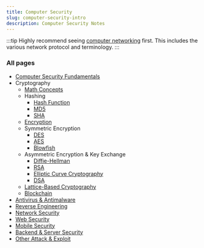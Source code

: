 ```yaml
---
title: Computer Security
slug: computer-security-intro
description: Computer Security Notes
---
```


:::tip
Highly recommend seeing [computer networking](/cs-notes/computer-networking-intro) first. This includes the various network protocol and terminology.
:::

### All pages

- [Computer Security Fundamentals](/cs-notes/computer-security/computer-security-fundamentals)
- Cryptography
  - [Math Concepts](/cs-notes/computer-security/math-concepts)
  - Hashing
    - [Hash Function](/cs-notes/computer-security/hash-function)
    - [MD5](/cs-notes/computer-security/md5)
    - [SHA](/cs-notes/computer-security/sha)
  - [Encryption](/cs-notes/computer-security/encryption)
  - Symmetric Encryption
    - [DES](/cs-notes/computer-security/des)
    - [AES](/cs-notes/computer-security/aes)
    - [Blowfish](/cs-notes/computer-security/blowfish)
  - Asymmetric Encryption & Key Exchange
    - [Diffie-Hellman](/cs-notes/computer-security/diffie-hellman)
    - [RSA](/cs-notes/computer-security/rsa)
    - [Elliptic Curve Cryptography](/cs-notes/computer-security/elliptic-curve-cryptography)
    - [DSA](/cs-notes/computer-security/dsa)
  - [Lattice-Based Cryptography](/cs-notes/computer-security/lattice-based-cryptography)
  - [Blockchain](/cs-notes/computer-security/blockchain)
- [Antivirus & Antimalware](/cs-notes/computer-security/antivirus-antimalware)
- [Reverse Engineering](/cs-notes/computer-security/reverse-engineering)
- [Network Security](/cs-notes/computer-security/network-security)
- [Web Security](/cs-notes/computer-security/web-security)
- [Mobile Security](/cs-notes/computer-security/mobile-security)
- [Backend & Server Security](/cs-notes/computer-security/backend-server-security)
- [Other Attack & Exploit](/cs-notes/computer-security/other-attack-and-exploit)
